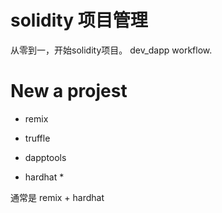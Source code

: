# solidity 项目管理

从零到一，开始solidity项目。 dev_dapp workflow.

# New a projest
- remix
 
- truffle

- dapptools

- hardhat *



通常是 remix + hardhat